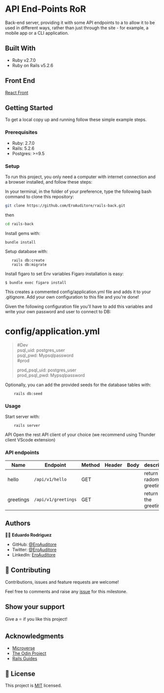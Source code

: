 # API End-Points RoR

Back-end server, providing it with some API endpoints to a to allow it to be used in different ways, rather than just through the site - for example, a mobile app or a CLI application.

## Built With

- Ruby v2.7.0
- Ruby on Rails v5.2.6

## Front End

[React Front](https://github.com/EroAuditore/react-front/pull/1)

## Getting Started

To get a local copy up and running follow these simple example steps.

### Prerequisites

- Ruby: 2.7.0
- Rails: 5.2.6
- Postgres: >=9.5

### Setup

To run this project, you only need a computer with internet connection and a browser installed, and follow these steps:

In your terminal, in the folder of your preference, type the following bash command to clone this repository:

```sh
git clone https://github.com/EroAuditore/rails-back.git
```

then

```sh
cd rails-back
```

Install gems with:

```
bundle install
```

Setup database with:

```
   rails db:create
   rails db:migrate
```

Install figaro to set Env variables
Figaro installation is easy:

```
$ bundle exec figaro install
```

This creates a commented config/application.yml file and adds it to your .gitignore. Add your own configuration to this file and you're done!

Given the following configuration file you'll have to add this variables and write your own password and user to connect to DB:

# config/application.yml

> #Dev <br>
> psql_uid: postgres_user <br>
> psql_pwd: Mypsqlpassword <br>
> #prod <br>
>
> prod_psql_uid: postgres_user<br>
> prod_psql_pwd: Mypsqlpassword<br>

Optionally, you can add the provided seeds for the database tables with:

```
    rails db:seed
```

### Usage

Start server with:

```
    rails server
```

API
Open the rest API client of your choice (we recommend using Thunder client VScode extension)

### API endpoints

| Name      | Endpoint            | Method | Header | Body | description              |
| --------- | ------------------- | ------ | ------ | ---- | ------------------------ |
| hello     | `/api/v1/hello`     | GET    |        |      | return a radom greeting  |
| greetings | `/api/v1/greetings` | GET    |        |      | return all the greetings |

## Authors

👨‍💻 **Eduardo Rodriguez**

- GitHub: [@EroAuditore](https://github.com/EroAuditore)
- Twitter: [@EroAuditore](https://twitter.com/EroAuditore)
- LinkedIn: [EroAuditore](https://www.linkedin.com/in/EroAuditore/)

## 🤝 Contributing

Contributions, issues and feature requests are welcome!

Feel free to comments and raise any [issue](https://github.com/EroAuditore/blog-api/issues) for this milestone.

## Show your support

Give a ⭐️ if you like this project!

## Acknowledgments

- [Microverse](https://www.microverse.org/)
- [The Odin Project](https://www.theodinproject.com/)
- [Rails Guides](https://guides.rubyonrails.org/index.html)

## 📝 License

This project is [MIT](./LICENSE) licensed.
